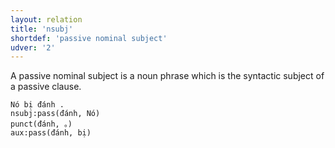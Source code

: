 ```yaml
---
layout: relation
title: 'nsubj'
shortdef: 'passive nominal subject'
udver: '2'
---
```


A passive nominal subject is a noun phrase which is the syntactic subject of a passive clause.

~~~ sdparse
Nó bị đánh .
nsubj:pass(đánh, Nó)
punct(đánh, 。)
aux:pass(đánh, bị)
~~~

<!-- Interlanguage links updated So kvě 14 19:02:54 CEST 2022 -->
